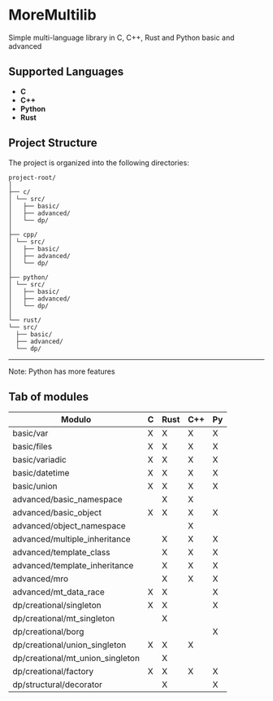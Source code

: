 # MoreMultilib
Simple multi-language library in C, C++, Rust and Python basic and advanced


## Supported Languages

- **C**
- **C++**
- **Python**
- **Rust**


## Project Structure

The project is organized into the following directories:

```
project-root/
│
├── c/
│ └── src/
│   ├── basic/
│   ├── advanced/
│   └── dp/
│
├── cpp/
│ └── src/
│   ├── basic/
│   ├── advanced/
│   └── dp/
│
├── python/
│ └── src/
│   ├── basic/
│   ├── advanced/
│   └── dp/
│
└── rust/
└── src/
  ├── basic/
  ├── advanced/
  └── dp/

```

--- 

Note: Python has more features



## Tab of modules

| Modulo | C   | Rust | C++ | Py  |
| --- | --- | --- | --- | --- |
| basic/var | X   | X   | X   | X   |
| basic/files | X   | X   | X   | X   |
| basic/variadic | X   | X   | X   | X   |
| basic/datetime | X   | X   | X   | X   |
| basic/union | X   | X   | X   | X   |
| advanced/basic_namespace |     | X   | X   |     |
| advanced/basic_object | X   | X   | X   | X   |
| advanced/object_namespace |     |     | X   |     |
| advanced/multiple_inheritance |     | X   | X   |  X   |
| advanced/template_class |     | X   | X   | X   |
| advanced/template_inheritance |     | X   | X   | X   |
| advanced/mro |     | X   | X   | X   |
| advanced/mt_data_race | X   | X   |     | X   |
| dp/creational/singleton | X   | X   |     | X   |
| dp/creational/mt_singleton |     | X   |     |     |
| dp/creational/borg |     |     |     | X   |
| dp/creational/union_singleton | X   | X   | X   |     |
| dp/creational/mt_union_singleton |     | X   |     |     |
| dp/creational/factory | X   | X   | X   | X   |
| dp/structural/decorator |     | X   |     | X   |


